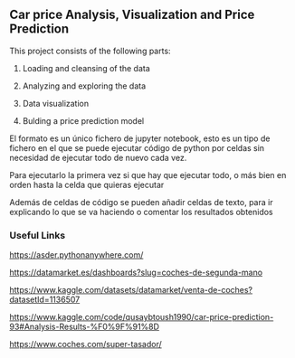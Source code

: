 ## Car price Analysis, Visualization and Price Prediction

This project consists of the following parts:

1. Loading and cleansing of the data 

2. Analyzing and exploring the data

3. Data visualization

4. Bulding a price prediction model


El formato es un único fichero de jupyter notebook, esto es un tipo de fichero en el que se puede ejecutar código de python por celdas sin necesidad de ejecutar todo de nuevo cada vez.

Para ejecutarlo la primera vez si que hay que ejecutar todo, o más bien en orden hasta la celda que quieras ejecutar

Además de celdas de código se pueden añadir celdas de texto, para ir explicando lo que se va haciendo o comentar los resultados obtenidos


### Useful Links

https://asder.pythonanywhere.com/

https://datamarket.es/dashboards?slug=coches-de-segunda-mano

https://www.kaggle.com/datasets/datamarket/venta-de-coches?datasetId=1136507

https://www.kaggle.com/code/qusaybtoush1990/car-price-prediction-93#Analysis-Results-%F0%9F%91%8D

https://www.coches.com/super-tasador/  

